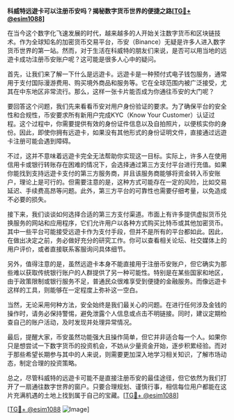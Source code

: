 **科威特远遊卡可以注册币安吗？揭秘数字货币世界的便捷之路[[TG💪+ @esim1088](https://t.me/s/esim1088)]**

在当今这个数字化飞速发展的时代，越来越多的人开始关注数字货币和区块链技术。作为全球知名的加密货币交易平台，币安（Binance）无疑是许多人进入数字货币世界的第一站。然而，对于生活在科威特的朋友们来说，是否可以用当地的远遊卡成功注册币安账户呢？这可能是很多人心中的疑问。

首先，让我们来了解一下什么是远遊卡。远遊卡是一种预付式电子钱包服务，通常用于支付国际漫游费用、购买境外商品和服务等。它在全球范围内被广泛接受，尤其在中东地区非常流行。那么，这样一张卡片能否成为你通往币安的大门呢？

要回答这个问题，我们先来看看币安对用户身份验证的要求。为了确保平台的安全性和合规性，币安要求所有新用户完成KYC（Know Your Customer）认证过程。这个过程中，你需要提供有效的身份证件信息以及自拍照片，以便核实你的身份。因此，即使你拥有远遊卡，如果没有其他形式的身份证明文件，直接通过远遊卡注册可能会遇到障碍。

不过，这并不意味着远遊卡完全无法帮助你实现这一目标。实际上，许多人在使用信用卡或银行转账存在困难的情况下，会选择通过第三方支付平台进行充值。如果你能找到支持远遊卡支付的第三方服务商，并且该服务商能够将资金转入币安账户，理论上是可行的。但需要注意的是，这种方式可能存在一定的风险，比如交易延迟、手续费高昂等问题。此外，第三方平台的可靠性也需要仔细考量，以免造成不必要的损失。

接下来，我们谈谈如何选择合适的第三方支付渠道。市面上有许多提供虚拟货币兑换服务的网站和应用程序，它们允许用户以各种方式购买比特币或其他加密货币。其中一些平台可能接受远遊卡作为支付手段，但并不是所有的平台都如此。因此，在做出决定之前，务必做好充分的研究工作。你可以查看相关论坛、社交媒体上的用户评价，或者直接联系客服询问具体细节。

另外，值得注意的是，虽然远遊卡本身不能直接用于注册币安账户，但它确实为那些难以获取传统银行账户的人群提供了另一种可能性。特别是在某些国家和地区，由于政策限制或银行服务不足，普通民众很难享受到便捷的金融服务。而像远遊卡这样的工具，则能够在一定程度上弥补这一空白。

当然，无论采用何种方法，安全始终是我们最关心的问题。在进行任何涉及金钱的操作时，请务必保持警惕，避免泄露个人信息或点击不明链接。同时，建议定期检查自己的账户活动，及时发现并处理异常情况。

最后，提醒大家，币安虽然功能强大且操作简单，但它并非适合每一个人。如果你只是想尝试一下数字货币的投资机会，不妨从少量资金开始，逐步积累经验。而对于那些希望长期参与其中的人来说，则需要更加深入地学习相关知识，了解市场动态，制定合理的投资策略。

总之，尽管科威特的远遊卡可能不是直接注册币安的最佳途径，但它依然为我们打开了一扇通往数字世界的窗户。只要合理规划、谨慎行事，相信每位用户都能在这片充满机遇的土地上找到属于自己的宝藏。[[TG💪+ @esim1088](https://t.me/s/esim1088)]

[[TG💪+ @esim1088](https://t.me/s/esim1088) ![Image](https://i.postimg.cc/4NQfJmqS/Snipaste-2025-05-13-00-14-12.png)]